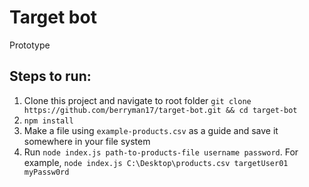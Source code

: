 # Target bot
Prototype

## Steps to run:
1. Clone this project and navigate to root folder
`git clone https://github.com/berryman17/target-bot.git && cd target-bot`
2. `npm install`
3. Make a file using `example-products.csv` as a guide and save it
somewhere in your file system
4. Run `node index.js path-to-products-file username password`. For example,
`node index.js C:\Desktop\products.csv targetUser01 myPassw0rd`

